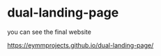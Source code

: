 # dual-landing-page
you can see the final website

https://eymmprojects.github.io/dual-landing-page/
